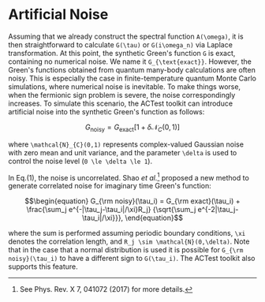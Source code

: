 # Artificial Noise

Assuming that we already construct the spectral function ``A(\omega)``, it is then straightforward to calculate ``G(\tau)`` or ``G(i\omega_n)`` via Laplace transformation. At this point, the synthetic Green's function ``G`` is exact, containing no numerical noise. We name it ``G_{\text{exact}}``. However, the Green's functions obtained from quantum many-body calculations are often noisy. This is especially the case in finite-temperature quantum Monte Carlo simulations, where numerical noise is inevitable. To make things worse, when the fermionic sign problem is severe, the noise correspondingly increases. To simulate this scenario, the ACTest toolkit can introduce artificial noise into the synthetic Green's function as follows:
```math
\begin{equation}
G_{\text{noisy}} = G_{\text{exact}}[1 + \delta \mathcal{N}_{C}(0,1)]
\end{equation}
```
where ``\mathcal{N}_{C}(0,1)`` represents complex-valued Gaussian noise with zero mean and unit variance, and the parameter ``\delta`` is used to control the noise level (``0 \le \delta \le 1``).

In Eq.(1), the noise is uncorrelated. Shao *et al.*[^1] proposed a new method to generate correlated noise for imaginary time Green's function:
```math
\begin{equation}
G_{\rm noisy}(\tau_i) = G_{\rm exact}(\tau_i) +
    \frac{\sum_j e^{-|\tau_j-\tau_i|/\xi}R_j}
         {\sqrt{\sum_j e^{-2|\tau_j-\tau_i|/\xi}}},
\end{equation}
```
where the sum is performed assuming periodic boundary conditions, ``\xi`` denotes the correlation length, and ``R_j \sim \mathcal{N}(0,\delta)``. Note that in the case that a normal distribution is used it is possible for ``G_{\rm noisy}(\tau_i)`` to have a different sign to ``G(\tau_i)``. The ACTest toolkit also supports this feature.

[^1]: See Phys. Rev. X 7, 041072 (2017) for more details.
